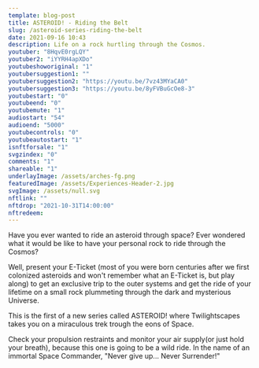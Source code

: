 ```yaml
---
template: blog-post
title: ASTEROID! - Riding the Belt
slug: /asteroid-series-riding-the-belt
date: 2021-09-16 10:43
description: Life on a rock hurtling through the Cosmos.
youtuber: "8HqvE0rgLQY"
youtuber2: "iYYRH4apXDo"
youtubeshoworiginal: "1"
youtubersuggestion1: ""
youtubersuggestion2: "https://youtu.be/7vz43MYaCA0"
youtubersuggestion3: "https://youtu.be/8yFVBuGcOe8-3"
youtubestart: "0"
youtubeend: "0"
youtubemute: "1"
audiostart: "54"
audioend: "5000"
youtubecontrols: "0"
youtubeautostart: "1"
isnftforsale: "1"
svgzindex: "0"
comments: "1"
shareable: "1"
underlayImage: /assets/arches-fg.png
featuredImage: /assets/Experiences-Header-2.jpg
svgImage: /assets/null.svg
nftlink: ""
nftdrop: "2021-10-31T14:00:00"
nftredeem:
---
```

Have you ever wanted to ride an asteroid through space? Ever wondered what it would be like to have your personal rock to ride through the Cosmos? 

Well, present your E-Ticket (most of you were born centuries after we first colonized asteroids and won't remember what an E-Ticket is, but play along) to get an exclusive trip to the outer systems and get the ride of your lifetime on a small rock plummeting through the dark and mysterious Universe. 

This is the first of a new series called ASTEROID! where Twilightscapes takes you on a miraculous trek trough the eons of Space. 

Check your propulsion restraints and monitor your air supply(or just hold your breath), because this one is going to be a wild ride. In the name of an immortal Space Commander, "Never give up... Never Surrender!"